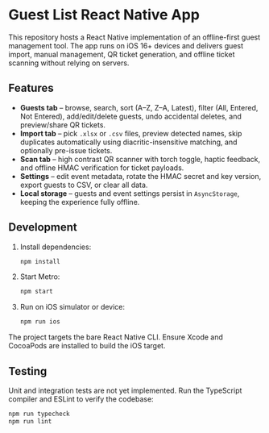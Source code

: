 # Guest List React Native App

This repository hosts a React Native implementation of an offline-first guest management tool. The app runs on iOS 16+ devices and delivers guest import, manual management, QR ticket generation, and offline ticket scanning without relying on servers.

## Features

- **Guests tab** – browse, search, sort (A–Z, Z–A, Latest), filter (All, Entered, Not Entered), add/edit/delete guests, undo accidental deletes, and preview/share QR tickets.
- **Import tab** – pick `.xlsx` or `.csv` files, preview detected names, skip duplicates automatically using diacritic-insensitive matching, and optionally pre-issue tickets.
- **Scan tab** – high contrast QR scanner with torch toggle, haptic feedback, and offline HMAC verification for ticket payloads.
- **Settings** – edit event metadata, rotate the HMAC secret and key version, export guests to CSV, or clear all data.
- **Local storage** – guests and event settings persist in `AsyncStorage`, keeping the experience fully offline.

## Development

1. Install dependencies:
   ```bash
   npm install
   ```
2. Start Metro:
   ```bash
   npm start
   ```
3. Run on iOS simulator or device:
   ```bash
   npm run ios
   ```

The project targets the bare React Native CLI. Ensure Xcode and CocoaPods are installed to build the iOS target.

## Testing

Unit and integration tests are not yet implemented. Run the TypeScript compiler and ESLint to verify the codebase:

```bash
npm run typecheck
npm run lint
```
